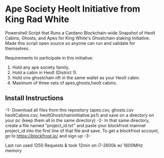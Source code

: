 # Ape Society Heolt Initiative from King Rad White
Powershell Script that Runs a Cardano Blockchain-wide Snapshot of Heolt Cabins, Ghosts, and Apes for King White's Ghostchain staking Initiative. Made this script open source so anyone can run and validate for themselves.

Requirements to participate in this initiative:

1. Hold any ape society family. 
2. Hold a cabin in Heolt (District 1). 
3. Hold one ghostchain nft in the same wallet as your Heolt cabin. 
4. Maximum of three sets of apes,ghosts,heolt cabins.

## Install Instructions

-1- Download all files from this repository (apes.csv, ghosts.csv heoltCabins.csv, heoltGhostchaininitiative.ps1) and save on a directory on your pc (keep them all in the same directory)
-2- In that same directory, create a file named "project_id.txt" and paste your blockfrost mainnet project_id into the first line of that file and save. To get a blockfrost account, go to https://blockfrost.io/ and sign up
-3- 








Last run used 1250 Requests & took 12min on i7-2600k w/ 1600MHz memory
